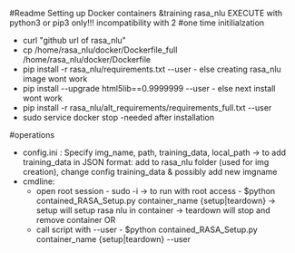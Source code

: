 #Readme Setting up Docker containers &training rasa_nlu
EXECUTE with python3 or pip3 only!!!
incompatibility with 2
#one time initilialzation
- curl "github url of rasa_nlu"
- cp /home/rasa_nlu/docker/Dockerfile_full /home/rasa_nlu/docker/Dockerfile		
- pip install -r rasa_nlu/requirements.txt --user				- else creating rasa_nlu image wont work
- pip install --upgrade html5lib==0.9999999 --user                   - else next install wont work
- pip install -r rasa_nlu/alt_requirements/requirements_full.txt --user	
- sudo service docker stop	                                    -needed after installation




#operations
- config.ini : Specify img_name, path, training_data, local_path 
		-> to add training_data in JSON format: add to rasa_nlu folder (used for img creation), change config training_data & possibly add new imgname
- cmdline:
	- open root session
                - sudo -i			      -> to run with root access
       	        - $python contained_RASA_Setup.py container_name {setup|teardown}
		-> setup will setup rasa nlu in container
		-> teardown will stop and remove container 
        OR
	- call script with --user 
                - $python contained_RASA_Setup.py container_name {setup|teardown} --user

